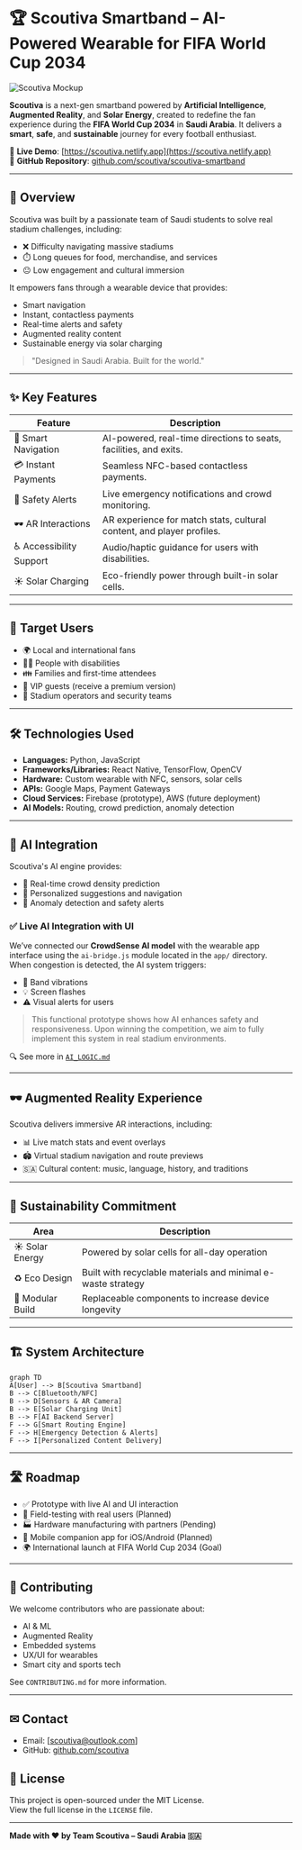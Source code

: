 
# 🏆 Scoutiva Smartband – AI-Powered Wearable for FIFA World Cup 2034

![Scoutiva Mockup](https://i.ibb.co/Qv5kn1HM/ssssssw-removebg-preview.png)

**Scoutiva** is a next-gen smartband powered by **Artificial Intelligence**, **Augmented Reality**, and **Solar Energy**, created to redefine the fan experience during the **FIFA World Cup 2034** in **Saudi Arabia**. It delivers a **smart**, **safe**, and **sustainable** journey for every football enthusiast.

🔗 **Live Demo**: [https://scoutiva.netlify.app](https://scoutiva.netlify.app)  
📂 **GitHub Repository**: [github.com/scoutiva/scoutiva-smartband](https://github.com/scoutiva/scoutiva-smartband)

---

## 📖 Overview

Scoutiva was built by a passionate team of Saudi students to solve real stadium challenges, including:

- ❌ Difficulty navigating massive stadiums  
- ⏱️ Long queues for food, merchandise, and services  
- 😐 Low engagement and cultural immersion  

It empowers fans through a wearable device that provides:

- Smart navigation  
- Instant, contactless payments  
- Real-time alerts and safety  
- Augmented reality content  
- Sustainable energy via solar charging

> "Designed in Saudi Arabia. Built for the world."

---

## ✨ Key Features

| Feature                | Description                                                                 |
|------------------------|-----------------------------------------------------------------------------|
| 🧭 Smart Navigation     | AI-powered, real-time directions to seats, facilities, and exits.            |
| 💳 Instant Payments     | Seamless NFC-based contactless payments.                                   |
| 🚨 Safety Alerts        | Live emergency notifications and crowd monitoring.                          |
| 🕶️ AR Interactions      | AR experience for match stats, cultural content, and player profiles.       |
| ♿ Accessibility Support| Audio/haptic guidance for users with disabilities.                          |
| ☀️ Solar Charging       | Eco-friendly power through built-in solar cells.                            |

---

## 👥 Target Users

- 🌍 Local and international fans  
- 🧑‍🦽 People with disabilities  
- 👪 Families and first-time attendees  
- 💼 VIP guests (receive a premium version)  
- 🔐 Stadium operators and security teams

---

## 🛠 Technologies Used

- **Languages:** Python, JavaScript  
- **Frameworks/Libraries:** React Native, TensorFlow, OpenCV  
- **Hardware:** Custom wearable with NFC, sensors, solar cells  
- **APIs:** Google Maps, Payment Gateways  
- **Cloud Services:** Firebase (prototype), AWS (future deployment)  
- **AI Models:** Routing, crowd prediction, anomaly detection

---

## 🧠 AI Integration

Scoutiva's AI engine provides:

- 👣 Real-time crowd density prediction  
- 🎯 Personalized suggestions and navigation  
- 🚨 Anomaly detection and safety alerts

### ✅ Live AI Integration with UI

We’ve connected our **CrowdSense AI model** with the wearable app interface using the `ai-bridge.js` module located in the `app/` directory.  
When congestion is detected, the AI system triggers:

- 🔔 Band vibrations  
- 💡 Screen flashes  
- ⚠️ Visual alerts for users

> This functional prototype shows how AI enhances safety and responsiveness. Upon winning the competition, we aim to fully implement this system in real stadium environments.

🔍 See more in [`AI_LOGIC.md`](./docs/AI_LOGIC.md)

---

## 🕶 Augmented Reality Experience

Scoutiva delivers immersive AR interactions, including:

- 📊 Live match stats and event overlays  
- 🏟 Virtual stadium navigation and route previews  
- 🇸🇦 Cultural content: music, language, history, and traditions

---

## 🌱 Sustainability Commitment

| Area              | Description                                                   |
|-------------------|---------------------------------------------------------------|
| ☀️ Solar Energy    | Powered by solar cells for all-day operation                 |
| ♻️ Eco Design      | Built with recyclable materials and minimal e-waste strategy |
| 🔄 Modular Build   | Replaceable components to increase device longevity          |

---

## 🏗 System Architecture

```mermaid
graph TD
A[User] --> B[Scoutiva Smartband]
B --> C[Bluetooth/NFC]
B --> D[Sensors & AR Camera]
B --> E[Solar Charging Unit]
B --> F[AI Backend Server]
F --> G[Smart Routing Engine]
F --> H[Emergency Detection & Alerts]
F --> I[Personalized Content Delivery]
```

---

## 🛣️ Roadmap

- ✅ Prototype with live AI and UI interaction  
- 🧪 Field-testing with real users (Planned)  
- 🏭 Hardware manufacturing with partners (Pending)  
- 📱 Mobile companion app for iOS/Android (Planned)  
- 🌍 International launch at FIFA World Cup 2034 (Goal)  

---

## 🤝 Contributing

We welcome contributors who are passionate about:

- AI & ML  
- Augmented Reality  
- Embedded systems  
- UX/UI for wearables  
- Smart city and sports tech  

See `CONTRIBUTING.md` for more information.

---

## ✉ Contact

- Email: [scoutiva@outlook.com]  
- GitHub: [github.com/scoutiva](https://github.com/scoutiva)



## 📜 License

This project is open-sourced under the MIT License.  
View the full license in the `LICENSE` file.

---

**Made with ❤️ by Team Scoutiva – Saudi Arabia 🇸🇦**
